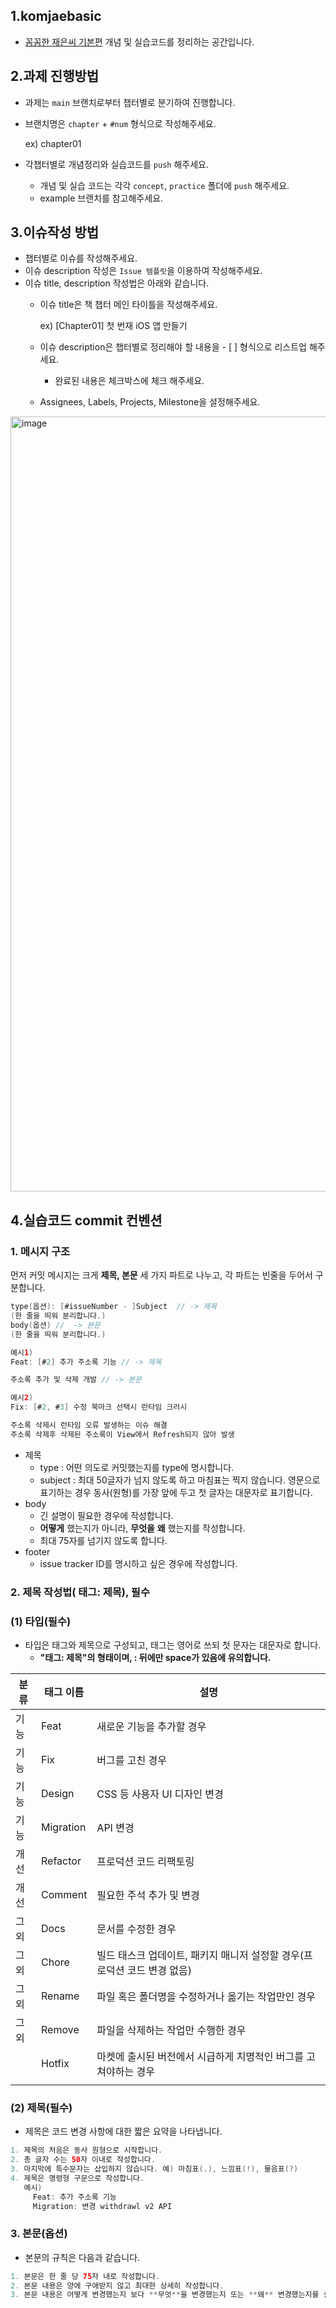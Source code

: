 ## 1.komjaebasic
- [꼼꼼한 재은씨 기본편](https://www.aladin.co.kr/shop/wproduct.aspx?ItemId=144264387/)  개념 및 실습코드를 정리하는 공간입니다.

## 2.과제 진행방법
- 과제는 `main` 브랜치로부터 챕터별로 분기하여 진행합니다.
- 브랜치명은 `chapter` + `#num` 형식으로 작성해주세요.

  ex) chapter01

- 각챕터별로 개념정리와 실습코드를 `push` 해주세요.
  - 개념 및 실습 코드는 각각 `concept`, `practice` 폴더에 `push` 해주세요.
  - example 브랜치를 참고해주세요.

## 3.이슈작성 방법
- 챕터별로 이슈를 작성해주세요.
- 이슈 description 작성은 `Issue 템플릿`을 이용하여 작성해주세요.
- 이슈 title, description 작성법은 아래와 같습니다.
  - 이슈 title은 책 챕터 메인 타이틀을 작성해주세요.
  
    ex) [Chapter01] 첫 번재 iOS 앱 만들기
  - 이슈 description은 챕터별로 정리해야 할 내용을 - [ ] 형식으로 리스트업 해주세요.
    - 완료된 내용은 체크박스에 체크 해주세요.
  - Assignees, Labels, Projects, Milestone을 설정해주세요.


<img width="1240" alt="image" src="https://user-images.githubusercontent.com/48742165/166150208-b2c150f8-77f9-43d8-8c51-9ad6fe9f2184.png">

## 4.실습코드 commit 컨벤션
### 1. 메시지 구조

먼저 커밋 메시지는 크게 **제목, 본문** 세 가지 파트로 나누고, 각 파트는 빈줄을 두어서 구분합니다.

```swift
type(옵션): [#issueNumber - ]Subject  // -> 제목
(한 줄을 띄워 분리합니다.)
body(옵션) //  -> 본문 
(한 줄을 띄워 분리합니다.)

예시1)
Feat: [#2] 추가 주소록 기능 // -> 제목

주소록 추가 및 삭제 개발 // -> 본문

예시2) 
Fix: [#2, #3] 수정 북마크 선택시 런타임 크러시

주소록 삭제시 런타임 오류 발생하는 이슈 해결
주소록 삭제후 삭제된 주소록이 View에서 Refresh되지 않아 발생

```

- 제목
    - type : 어떤 의도로 커밋했는지를 type에 명시합니다.
    - subject : 최대 50글자가 넘지 않도록 하고 마침표는 찍지 않습니다. 영문으로 표기하는 경우 동사(원형)를 가장 앞에 두고 첫 글자는 대문자로 표기합니다.
- body
    - 긴 설명이 필요한 경우에 작성합니다.
    - **어떻게** 했는지가 아니라, **무엇을** **왜** 했는지를 작성합니다.
    - 최대 75자를 넘기지 않도록 합니다.
- footer
    - issue tracker ID를 명시하고 싶은 경우에 작성합니다.

### 2. 제목 작성법( 태그: 제목), 필수

### (1) **타입(필수)**

- 타입은 태그와 제목으로 구성되고, 태그는 영어로 쓰되 첫 문자는 대문자로 합니다.
    - **"태그: 제목"의 형태이며, : 뒤에만 space가 있음에 유의합니다.**

| 분류 | 태그 이름 | 설명 |
| --- | --- | --- |
| 기능 | Feat | 새로운 기능을 추가할 경우 |
| 기능 | Fix | 버그를 고친 경우 |
| 기능 | Design | CSS 등 사용자 UI 디자인 변경 |
| 기능 | Migration | API 변경 |
| 개선 | Refactor | 프로덕션 코드 리팩토링 |
| 개선 | Comment | 필요한 주석 추가 및 변경 |
| 그외 | Docs | 문서를 수정한 경우 |
| 그외 | Chore | 빌드 태스크 업데이트, 패키지 매니저 설정할 경우(프로덕션 코드 변경 없음) |
| 그외 | Rename | 파일 혹은 폴더명을 수정하거나 옮기는 작업만인 경우 |
| 그외 | Remove | 파일을 삭제하는 작업만 수행한 경우 |
|  | Hotfix | 마켓에 출시된 버전에서 시급하게 치명적인 버그를 고쳐야하는 경우 |
|  |  |  |

### (2) 제목(필수)

- 제목은 코드 변경 사항에 대한 짧은 요약을 나타냅니다.

```swift
1. 제목의 처음은 동사 원형으로 시작합니다.
2. 총 글자 수는 50자 이내로 작성합니다.
3. 마지막에 특수문자는 삽입하지 않습니다. 예) 마침표(.), 느낌표(!), 물음표(?)
4. 제목은 명령형 구문으로 작성합니다.
   예시) 
	 Feat: 추가 주소록 기능
	 Migration: 변경 withdrawl v2 API   
```

### 3. 본문(옵션)

- 본문의 규칙은 다음과 같습니다.

```swift
1. 본문은 한 줄 당 75자 내로 작성합니다.
2. 본문 내용은 양에 구애받지 않고 최대한 상세히 작성합니다.
3. 본문 내용은 어떻게 변경했는지 보다 **무엇**을 변경했는지 또는 **왜** 변경했는지를 설명합니다.
```

